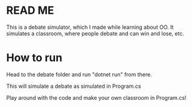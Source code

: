 # READ ME 
This is a debate simulator, which I made while learning about OO. It simulates a classroom, where people debate and can win and lose, etc.

# How to run
Head to the debate folder and run "dotnet run" from there. 

This will simulate a debate as simulated in Program.cs

Play around with the code and make your own classroom in Program.cs! 

